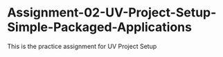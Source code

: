 # Assignment-02-UV-Project-Setup-Simple-Packaged-Applications
This is the practice assignment for UV Project Setup
